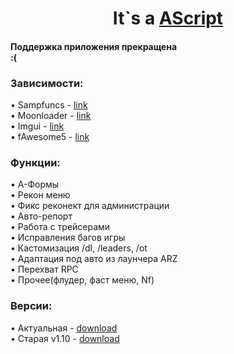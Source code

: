 <h1 align="center">It`s a <a href="https://github.com/mofee1/AScript" target="_blank">AScript</a></h1>
<h4 color="red" align="left" text-align"center"> Поддержка приложения прекращена<br>:(</h4>
<h3 align="left" text-align"center"> Зависимости:</h3>
<p>• Sampfuncs - <a href="https://www.blast.hk/threads/17/#post-50">link</a><br>
  • Moonloader - <a href="https://www.blast.hk/threads/13305/#post-118440">link</a><br>
  • Imgui - <a href="https://github.com/ocornut/imgui">link</a><br>
  • fAwesome5 - <a href="https://github.com/ImmortalLua/Library/blob/master/fAwesome5.lua">link</a><br></p>
<h3 align="left" text-align"center"> Функции:</h3>
<p>• А-Формы<br>• Рекон меню<br>• Фикс реконект для администрации<br>• Авто-репорт<br>• Работа с трейсерами<br>• Исправления багов игры<br>• Кастомизация /dl, /leaders, /ot<br>• Адаптация под авто из лаунчера ARZ<br>• Перехват RPC<br>• Прочее(флудер, фаст меню, Nf)</p>
<h3 align="left" text-align"center"> Версии:</h3>
<p>• Актуальная - <a href="https://github.com/mofee1/AScript/raw/main/AScript.luac">download</a><br>
  • Старая v1.10 - <a href="https://github.com/mofee1/AScript/releases/tag/outdated-1.10">download</a><br></p>
